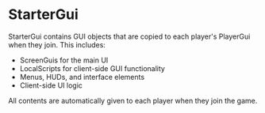 # StarterGui

StarterGui contains GUI objects that are copied to each player's PlayerGui when they join. This includes:
- ScreenGuis for the main UI
- LocalScripts for client-side GUI functionality
- Menus, HUDs, and interface elements
- Client-side UI logic

All contents are automatically given to each player when they join the game.